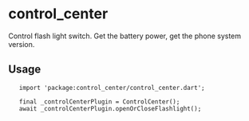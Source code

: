 # control_center

Control flash light switch. Get the battery power, get the phone system version.

## Usage

```
   import 'package:control_center/control_center.dart';

   final _controlCenterPlugin = ControlCenter();
   await _controlCenterPlugin.openOrCloseFlashlight();

```
